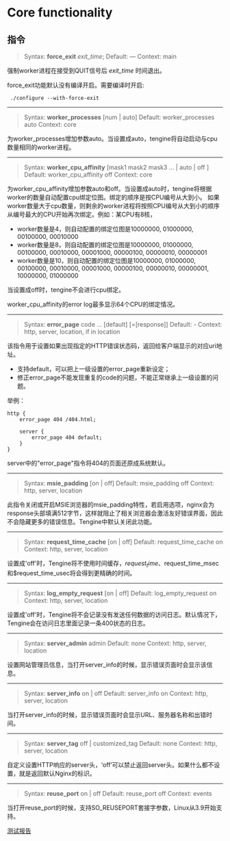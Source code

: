 # Core functionality

## 指令

> Syntax: **force_exit** _exit_time_;
> Default: —
> Context: main

强制worker进程在接受到QUIT信号后 _exit_time_ 时间退出。

force_exit功能默认没有编译开启。需要编译时开启:

```
 ./configure --with-force-exit
```


---

> Syntax: **worker_processes** [num | auto]
> Default: worker_processes auto
> Context: core

为worker_processes增加参数auto。当设置成auto，tengine将自动启动与cpu数量相同的worker进程。

---

> Syntax: **worker_cpu_affinity** [mask1 mask2 mask3 ... | auto | off ]
> Default: worker_cpu_affinity off
> Context: core

为worker_cpu_affinity增加参数auto和off。当设置成auto时，tengine将根据worker的数量自动配置cpu绑定位图。绑定的顺序是按CPU编号从大到小。
如果worker数量大于cpu数量，则剩余的worker进程将按照CPU编号从大到小的顺序从编号最大的CPU开始再次绑定。例如：某CPU有8核，

*   worker数量是4，则自动配置的绑定位图是10000000, 01000000, 00100000, 00010000
*   worker数量是8，则自动配置的绑定位图是10000000, 01000000, 00100000, 00010000, 00001000, 00000100, 00000010, 00000001
*   worker数量是10，则自动配置的绑定位图是10000000, 01000000, 00100000, 00010000, 00001000, 00000100, 00000010, 00000001, 10000000, 01000000

当设置成off时，tengine不会进行cpu绑定。

worker_cpu_affinity的error log最多显示64个CPU的绑定情况。

---

> Syntax: **error_page** code ... [default] [=[response]]
> Default: -
> Context: http, server, location, if in location

该指令用于设置如果出现指定的HTTP错误状态码，返回给客户端显示的对应uri地址。

*   支持default，可以把上一级设置的error_page重新设定；
*   修正error_page不能发现重复的code的问题，不能正常继承上一级设置的问题。

举例：

```
http {
    error_page 404 /404.html;

    server {
        error_page 404 default;
    }
}
```

server中的"error_page"指令将404的页面还原成系统默认。

---

> Syntax: **msie_padding** [on | off]
> Default: msie_padding off
> Context: http, server, location


此指令关闭或开启MSIE浏览器的msie_padding特性，若启用选项，nginx会为response头部填满512字节，这样就阻止了相关浏览器会激活友好错误界面，因此不会隐藏更多的错误信息。Tengine中默认关闭此功能。

---

> Syntax: **request_time_cache** [on | off]
> Default: request_time_cache on
> Context: http, server, location


设置成'off'时，Tengine将不使用时间缓存，$request_time、$request_time_msec和$request_time_usec将会得到更精确的时间。

---

> Syntax: **log_empty_request** [on | off]
> Default: log_empty_request on
> Context: http, server, location


设置成'off'时，Tengine将不会记录没有发送任何数据的访问日志。默认情况下，Tengine会在访问日志里面记录一条400状态的日志。

---

> Syntax: **server_admin** admin
> Default: none
> Context: http, server, location


设置网站管理员信息，当打开server_info的时候，显示错误页面时会显示该信息。

---

> Syntax: **server_info** on | off 
> Default: server_info on
> Context: http, server, location

当打开server_info的时候，显示错误页面时会显示URL、服务器名称和出错时间。

---

> Syntax: **server_tag** off | customized_tag 
> Default: none
> Context: http, server, location


自定义设置HTTP响应的server头，‘off’可以禁止返回server头。如果什么都不设置，就是返回默认Nginx的标识。

---

> Syntax: **reuse_port** on |  off
> Default: reuse_port off
> Context: events


当打开reuse_port的时候，支持SO_REUSEPORT套接字参数，Linux从3.9开始支持。

[测试报告](benchmark_cn.html)
